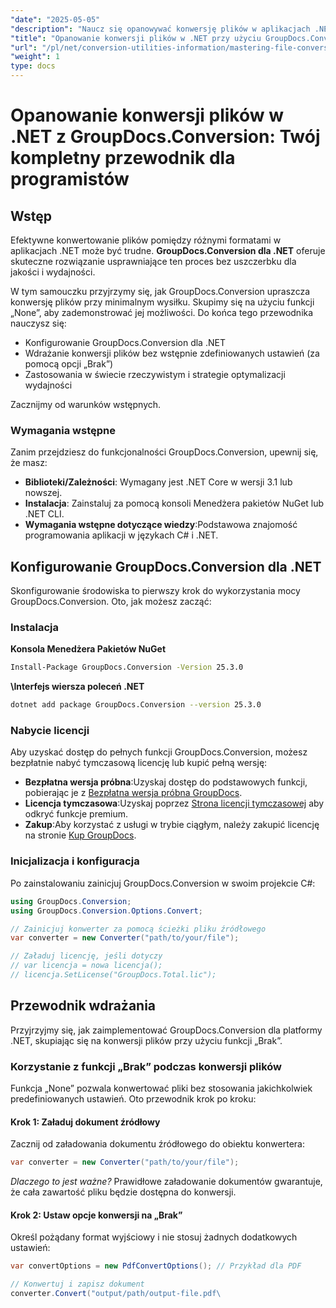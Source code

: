 ```yaml
---
"date": "2025-05-05"
"description": "Naucz się opanowywać konwersję plików w aplikacjach .NET przy użyciu GroupDocs.Conversion. Ten przewodnik obejmuje konfigurację, implementację i optymalizację wydajności."
"title": "Opanowanie konwersji plików w .NET przy użyciu GroupDocs.Conversion&#58; Podręcznik programisty"
"url": "/pl/net/conversion-utilities-information/mastering-file-conversion-net-groupdocs/"
"weight": 1
type: docs
---
```

# Opanowanie konwersji plików w .NET z GroupDocs.Conversion: Twój kompletny przewodnik dla programistów

## Wstęp

Efektywne konwertowanie plików pomiędzy różnymi formatami w aplikacjach .NET może być trudne. **GroupDocs.Conversion dla .NET** oferuje skuteczne rozwiązanie usprawniające ten proces bez uszczerbku dla jakości i wydajności.

W tym samouczku przyjrzymy się, jak GroupDocs.Conversion upraszcza konwersję plików przy minimalnym wysiłku. Skupimy się na użyciu funkcji „None”, aby zademonstrować jej możliwości. Do końca tego przewodnika nauczysz się:
- Konfigurowanie GroupDocs.Conversion dla .NET
- Wdrażanie konwersji plików bez wstępnie zdefiniowanych ustawień (za pomocą opcji „Brak”)
- Zastosowania w świecie rzeczywistym i strategie optymalizacji wydajności

Zacznijmy od warunków wstępnych.

### Wymagania wstępne

Zanim przejdziesz do funkcjonalności GroupDocs.Conversion, upewnij się, że masz:
- **Biblioteki/Zależności**: Wymagany jest .NET Core w wersji 3.1 lub nowszej.
- **Instalacja**: Zainstaluj za pomocą konsoli Menedżera pakietów NuGet lub .NET CLI.
- **Wymagania wstępne dotyczące wiedzy**:Podstawowa znajomość programowania aplikacji w językach C# i .NET.

## Konfigurowanie GroupDocs.Conversion dla .NET

Skonfigurowanie środowiska to pierwszy krok do wykorzystania mocy GroupDocs.Conversion. Oto, jak możesz zacząć:

### Instalacja

**Konsola Menedżera Pakietów NuGet**

```bash
Install-Package GroupDocs.Conversion -Version 25.3.0
```

**\Interfejs wiersza poleceń .NET**

```bash
dotnet add package GroupDocs.Conversion --version 25.3.0
```

### Nabycie licencji

Aby uzyskać dostęp do pełnych funkcji GroupDocs.Conversion, możesz bezpłatnie nabyć tymczasową licencję lub kupić pełną wersję:
- **Bezpłatna wersja próbna**:Uzyskaj dostęp do podstawowych funkcji, pobierając je z [Bezpłatna wersja próbna GroupDocs](https://releases.groupdocs.com/conversion/net/).
- **Licencja tymczasowa**:Uzyskaj poprzez [Strona licencji tymczasowej](https://purchase.groupdocs.com/temporary-license/) aby odkryć funkcje premium.
- **Zakup**:Aby korzystać z usługi w trybie ciągłym, należy zakupić licencję na stronie [Kup GroupDocs](https://purchase.groupdocs.com/buy).

### Inicjalizacja i konfiguracja

Po zainstalowaniu zainicjuj GroupDocs.Conversion w swoim projekcie C#:

```csharp
using GroupDocs.Conversion;
using GroupDocs.Conversion.Options.Convert;

// Zainicjuj konwerter za pomocą ścieżki pliku źródłowego
var converter = new Converter("path/to/your/file");

// Załaduj licencję, jeśli dotyczy
// var licencja = nowa licencja();
// licencja.SetLicense("GroupDocs.Total.lic");
```

## Przewodnik wdrażania

Przyjrzyjmy się, jak zaimplementować GroupDocs.Conversion dla platformy .NET, skupiając się na konwersji plików przy użyciu funkcji „Brak”.

### Korzystanie z funkcji „Brak” podczas konwersji plików

Funkcja „None” pozwala konwertować pliki bez stosowania jakichkolwiek predefiniowanych ustawień. Oto przewodnik krok po kroku:

#### Krok 1: Załaduj dokument źródłowy

Zacznij od załadowania dokumentu źródłowego do obiektu konwertera:

```csharp
var converter = new Converter("path/to/your/file");
```
*Dlaczego to jest ważne?* Prawidłowe załadowanie dokumentów gwarantuje, że cała zawartość pliku będzie dostępna do konwersji.

#### Krok 2: Ustaw opcje konwersji na „Brak”

Określ pożądany format wyjściowy i nie stosuj żadnych dodatkowych ustawień:

```csharp
var convertOptions = new PdfConvertOptions(); // Przykład dla PDF

// Konwertuj i zapisz dokument
converter.Convert("output/path/output-file.pdf\